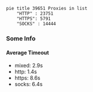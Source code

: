 
```mermaid
pie title 39651 Proxies in list
    "HTTP" : 23751
    "HTTPS": 5791
    "SOCKS" : 14444
```

### Some Info
#### Average Timeout

- mixed: 2.9s
- http: 1.4s
- https: 8.6s
- socks: 6.4s